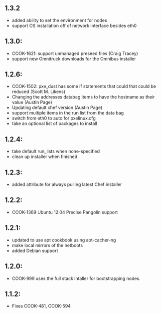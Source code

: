 ## 1.3.2
* added ability to set the environment for nodes
* support OS installation off of network interface besides eth0

## 1.3.0:
* COOK-1621: support unmanaged preseed files (Craig Tracey)
* support new Omnitruck downloads for the Omnibus installer

## 1.2.6:
* COOK-1502: pxe_dust has some if statements that could that could be reduced (Scott M. Likens)
* Changing the addresses databag items to have the hostname as their value (Austin Page)
* Updating default chef version (Austin Page)
* support multiple items in the run list from the data bag
* switch from eth0 to auto for pxelinux.cfg
* take an optional list of packages to install

## 1.2.4:
* take default run_lists when none-specified
* clean up installer when finished

## 1.2.3:
* added attribute for always pulling latest Chef installer

## 1.2.2:
* COOK-1369 Ubuntu 12.04 Precise Pangolin support

## 1.2.1:
* updated to use apt cookbook using apt-cacher-ng
* make local mirrors of the netboots
* added Debian support

## 1.2.0:

* COOK-999 uses the full stack intaller for bootstrapping nodes.

## 1.1.2:

* Fixes COOK-481, COOK-594
